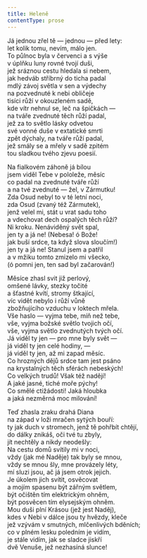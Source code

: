 ```yaml
---
title: Heleně
contentType: prose
---
```


  

Já jednou zřel tě — jednou — před lety:  
let kolik tomu, nevím, málo jen.  
To půlnoc byla v červenci a s výše  
v úplňku luny rovné tvojí duši,  
jež sráznou cestu hledala si nebem,  
jak hedváb stříbrný do ticha padal  
mdlý závoj světla v sen a výdechy  
na pozvednuté k nebi obličeje  
tisíci růží v okouzleném sadě,  
kde vítr nehnul se, leč na špičkách —  
na tváře zvednuté těch růží padal,  
jež za to světlo lásky odvetou  
své vonné duše v extatické smrti  
zpět dýchaly, na tváře růží padal,  
jež smály se a mřely v sadě zpitém  
tou sladkou tvého zjevu poesií.

  

Na fialkovém záhoně já bílou  
jsem viděl Tebe v pololeže, měsíc  
co padal na zvednuté tváře růží  
a na tvé zvednuté — žel, v Zármutku!  
Zda Osud nebyl to v té letní noci,  
zda Osud (zvaný též Zármutek),  
jenž velel mi, stát u vrat sadu toho  
a vdechovat dech ospalých těch růží?  
Ni kroku. Nenáviděný svět spal,  
jen ty a já ne! (Nebesa! ó Bože!  
jak buší srdce, ta když slova sloučím!)  
jen ty a já ne! Stanul jsem a patřil  
a v mžiku tomto zmizelo mi všecko,  
(ó pomni jen, ten sad byl začarován!)

  

Měsíce zhasl svit již perlový,  
omšené lávky, stezky točité  
a šťastné kvítí, stromy štkající,  
víc vidět nebylo i růží vůně  
zbožňujícího vzduchu v loktech mřela.  
Vše haslo — vyjma tebe, míň než tebe,  
vše, vyjma božské světlo tvojich očí,  
vše, vyjma světlo zvednutých tvých očí.  
Já viděl ty jen — pro mne byly svět —  
já viděl ty jen celé hodiny, —  
já viděl ty jen, až mi zapad měsíc.  
Co hrozných dějů srdce tam jest psáno  
na krystalných těch sférách nebeských!  
Co velkých trudů! Však též nadějí!  
A jaké jasné, tiché moře pýchy!  
Co smělé ctižádosti! Jaká hloubka  
a jaká nezměrná moc milování!

  

Teď zhasla zraku drahá Diana  
na západ v loži mračen sytých bouří:  
ty jak duch v stromech, jenž tě pohřbít chtějí,  
do dálky znikáš, oči tvé tu zbyly,  
jít nechtěly a nikdy neodešly:  
Na cestu domů svítily mi v noci,  
vždy (jak mé Naděje) tak byly se mnou,  
vždy se mnou šly, mne provázely léty,  
mí sluzi jsou, ač já jsem otrok jejich.  
Je úkolem jich svítit, osvěcovat  
a mojím spasenu být zářným světlem,  
být očištěn tím elektrickým ohněm,  
být posvěcen tím elysejským ohněm.  
Mou duši plní Krásou (jež jest Naděj),  
kdes v Nebi v dálce jsou ty hvězdy, kleče  
jež vzývám v smutných, mlčenlivých bděních;  
co v plném lesku poledním je vidím,  
je stále vidím, jak se sladce jiskří  
dvě Venuše, jež nezhasíná slunce!
